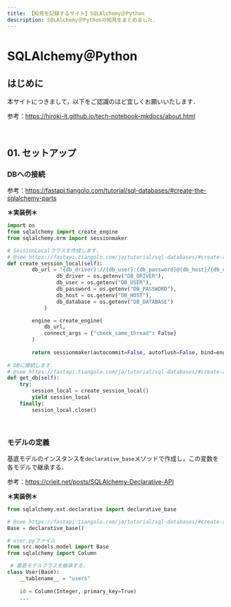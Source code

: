 ```yaml
---
title: 【知見を記録するサイト】SQLAlchemy＠Python
description: SQLAlchemy＠Pythonの知見をまとめました．
---
```


# SQLAlchemy＠Python

## はじめに

本サイトにつきまして，以下をご認識のほど宜しくお願いいたします．

参考：https://hiroki-it.github.io/tech-notebook-mkdocs/about.html

<br>

## 01. セットアップ

### DBへの接続

参考：https://fastapi.tiangolo.com/tutorial/sql-databases/#create-the-sqlalchemy-parts

**＊実装例＊**

```python
import os
from sqlalchemy import create_engine
from sqlalchemy.orm import sessionmaker

# SessionLocalクラスを作成します．
# @see https://fastapi.tiangolo.com/ja/tutorial/sql-databases/#create-a-sessionlocal-class
def create_session_local(self):
        db_url = "{db_driver}://{db_user}:{db_password}@{db_host}/{db_database}?charset=utf8".format(
                db_driver = os.getenv("DB_DRIVER"),
                db_user = os.getenv("DB_USER"),
                db_password = os.getenv("DB_PASSWORD"),
                db_host = os.getenv("DB_HOST"),
                db_database = os.getenv("DB_DATABASE")
            )

        engine = create_engine(
            db_url,
            connect_args = {"check_same_thread": False}
        )
        
        return sessionmaker(autocommit=False, autoflush=False, bind=engine)
 
# DBに接続します．
# @see https://fastapi.tiangolo.com/ja/tutorial/sql-databases/#create-a-dependency
def get_db(self):
    try:
        session_local = create_session_local()
        yield session_local
    finally:
        session_local.close()


```

<br>

### モデルの定義

基底モデルのインスタンスを```declarative_base```メソッドで作成し，この変数を各モデルで継承する．

参考：https://crieit.net/posts/SQLAlchemy-Declarative-API

**＊実装例＊**

```python
from sqlalchemy.ext.declarative import declarative_base

# @see https://fastapi.tiangolo.com/ja/tutorial/sql-databases/#create-a-base-class
Base = declarative_base()
```

```python
# user.pyファイル
from src.models.model import Base
from sqlalchemy import Column

 # 基底モデルクラスを継承する．
class User(Base):
    __tablename__ = "users"
    
    id = Column(Integer, primary_key=True)
    ...
```

